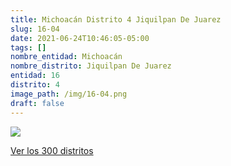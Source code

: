 ```yaml
---
title: Michoacán Distrito 4 Jiquilpan De Juarez
slug: 16-04
date: 2021-06-24T10:46:05-05:00
tags: []
nombre_entidad: Michoacán
nombre_distrito: Jiquilpan De Juarez
entidad: 16
distrito: 4
image_path: /img/16-04.png
draft: false
---
```


![](/img/16-04.png)

[Ver los 300 distritos](/docs/elecciones-2021)
